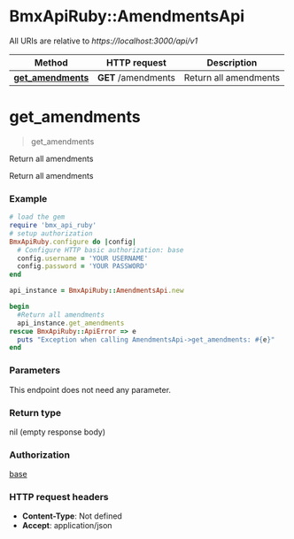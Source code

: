 # BmxApiRuby::AmendmentsApi

All URIs are relative to *https://localhost:3000/api/v1*

Method | HTTP request | Description
------------- | ------------- | -------------
[**get_amendments**](AmendmentsApi.md#get_amendments) | **GET** /amendments | Return all amendments


# **get_amendments**
> get_amendments

Return all amendments

Return all amendments

### Example
```ruby
# load the gem
require 'bmx_api_ruby'
# setup authorization
BmxApiRuby.configure do |config|
  # Configure HTTP basic authorization: base
  config.username = 'YOUR USERNAME'
  config.password = 'YOUR PASSWORD'
end

api_instance = BmxApiRuby::AmendmentsApi.new

begin
  #Return all amendments
  api_instance.get_amendments
rescue BmxApiRuby::ApiError => e
  puts "Exception when calling AmendmentsApi->get_amendments: #{e}"
end
```

### Parameters
This endpoint does not need any parameter.

### Return type

nil (empty response body)

### Authorization

[base](../README.md#base)

### HTTP request headers

 - **Content-Type**: Not defined
 - **Accept**: application/json




